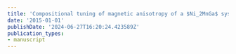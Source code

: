 ```yaml
---
title: 'Compositional tuning of magnetic anisotropy of a $Ni_2MnGa$ system '
date: '2015-01-01'
publishDate: '2024-06-27T16:20:24.423589Z'
publication_types:
- manuscript
---
```

